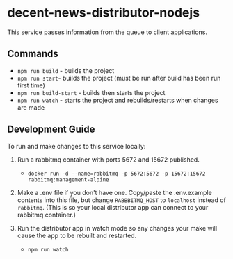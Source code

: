 # decent-news-distributor-nodejs
This service passes information from the queue to client applications.

## Commands
- `npm run build` - builds the project
- `npm run start`- builds the project (must be run after build has been run first time)
- `npm run build-start` - builds then starts the project
- `npm run watch` - starts the project and rebuilds/restarts when changes are made

## Development Guide
To run and make changes to this service locally: 

1. Run a rabbitmq container with ports 5672 and 15672 published.
    - `docker run -d --name=rabbitmq -p 5672:5672 -p 15672:15672 rabbitmq:management-alpine`

2. Make a .env file if you don't have one. Copy/paste the .env.example contents into this file, but change `RABBBITMQ_HOST` to `localhost` instead of `rabbitmq`. (This is so your local distributor app can connect to your rabbitmq container.)

3. Run the distributor app in watch mode so any changes your make will cause the app to be rebuilt and restarted.
    - `npm run watch`